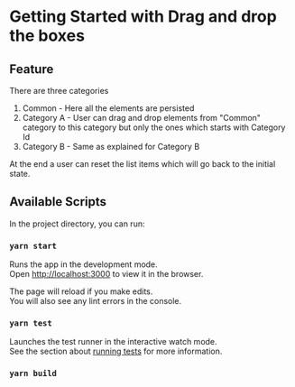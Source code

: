 

# Getting Started with Drag and drop the boxes

## Feature

There are three categories 
1. Common - Here all the elements are persisted
2. Category A - User can drag and drop elements from "Common" category to this category but only the ones which starts with Category Id
3. Category B - Same as explained for Category B 

At the end a user can reset the list items which will go back to the initial state.

## Available Scripts

In the project directory, you can run:

### `yarn start`

Runs the app in the development mode.\
Open [http://localhost:3000](http://localhost:3000) to view it in the browser.

The page will reload if you make edits.\
You will also see any lint errors in the console.

### `yarn test`

Launches the test runner in the interactive watch mode.\
See the section about [running tests](https://facebook.github.io/create-react-app/docs/running-tests) for more information.

### `yarn build`

